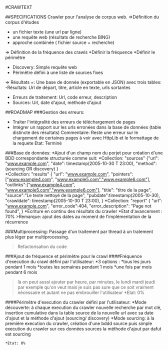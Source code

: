 #CRAWTEXT

##SPECIFICATIONS
Crawler pour l'analyse de corpus web.
=>Définition du corpus d'études
- un fichier texte (une url par ligne)
- une requête web (résultats de recherche BING)
- approche combinée ( fichier source + recherche)

=> Définition de la fréquence des crawls
*Définir la fréquence
*Définir le périmêtre
- Discovery: Simple requête web
- Périmêtre défini à une liste de sources fixes


=> Résultats =:
Une base de donnée (exportable en JSON) avec trois tables:
-Résultats: 
	Url de départ, titre, article en texte, urls sortantes
- Erreurs de traitement: 
	Url, code erreur, description
- Sources:
	Url, date d'ajout, méthode d'ajout
 
##ROADMAP
###Gestion des erreurs:
 - Traiter l'intégralité des erreurs de téléchargement de pages
- Intégrer un rapport sur les urls erronées dans la base de données (table distincte des résultats)
Commentaire: Reste une erreur sur le chargement de certaines pages à voir avec HttpLib et le formattage de la requete
Etat: Terminé

###Base de données:
*Ajout d'un champ nom du porjet pour création d'une BDD correspondante structurée comme suit:
	*Collection: "sources"
	{"url": "www.example.com", 
	"date": timestamp(2005-10-30 T 23:00), 
	"method":(sourcing OR discovery)
	}  
	*Collection: "results" 
	{
	 "url": "www.example.com", 
	 "pointers":["www.example4.com", "www.example5.com","www.example6.com"],
	 "outlinks":["www.example4.com", "www.example5.com","www.example6.com"], 
	 "title": "titre de la page", 
	 "source":"Le texte nettoyé de la page", 
	 "pubdate":timestamp(2005-10-30),
	 "crawldate": timestamp(2005-10-30 T 23:00),
	}
	*Collection: "report"
	{
	 "url": "www.example.com", 
	 "error_code":404, 
	 "error_description": "Page not found",
	}
		*Ecriture en continu des résultats du crawler
		*Etat d'avancement : 70%
		>Remarque: ajout des dates au moment de l'implémentation de la récurrence

###Multiprocessing:
Passage d'un traitement par thread à un tratement plus léger par multiprocessing. 
>Refactorisation du code

###Ajout de fréquence et périmêtre pour le crawl
####Fréquence d'execution du crawl défini par l'utilisateur:
*3 options :	*tous les jours pendant 1 mois 
				*toutes les semaines pendant 1 mois
				*une fois par mois pendant 6 mois

>là on peut aussi ajouter par heure, par minutes, le lundi mardi jeudi par exemple  qu'on veut 
>mais je suis pas sure que ce soit vraiment nécessaire et autant ne pas embrouiller l'utilisateur
	*Etat: 0%

####Périmêtre d'execution du crawler défini par l'utilisateur:
*Mode découverte: à chaque execution du crawler nouvelle recherche par mot clé, insertion cumulative dans la table source de la nouvelle url avec sa date d'ajout et la méthode d'ajout (sourcing/ discovery)
*Mode sourcing: à la première execution du crawler, création d'une bddd source puis simple execution du crawler sur ces données sources la méthode d'ajout par dafut est sourcing

	*Etat: 0%




 






 
